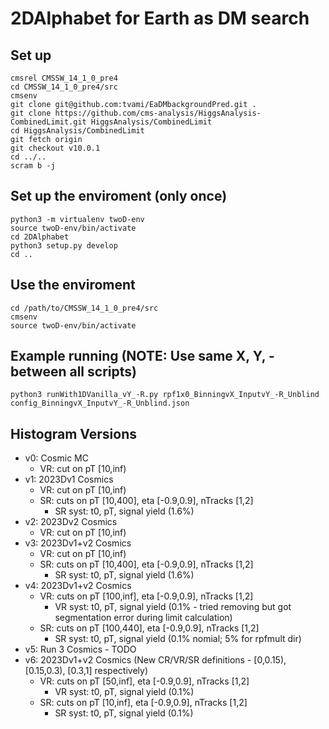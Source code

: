 # 2DAlphabet for Earth as DM search

## Set up
```
cmsrel CMSSW_14_1_0_pre4
cd CMSSW_14_1_0_pre4/src
cmsenv
git clone git@github.com:tvami/EaDMbackgroundPred.git .
git clone https://github.com/cms-analysis/HiggsAnalysis-CombinedLimit.git HiggsAnalysis/CombinedLimit
cd HiggsAnalysis/CombinedLimit
git fetch origin
git checkout v10.0.1
cd ../..
scram b -j
```

## Set up the enviroment (only once)
```
python3 -m virtualenv twoD-env
source twoD-env/bin/activate
cd 2DAlphabet
python3 setup.py develop
cd ..
```

## Use the enviroment 
```
cd /path/to/CMSSW_14_1_0_pre4/src
cmsenv
source twoD-env/bin/activate
```

## Example running (NOTE: Use same X, Y, - between all scripts)
```
python3 runWith1DVanilla_vY_-R.py rpf1x0_BinningvX_InputvY_-R_Unblind config_BinningvX_InputvY_-R_Unblind.json
```

## Histogram Versions

- v0: Cosmic MC
  - VR: cut on pT [10,inf)
- v1: 2023Dv1 Cosmics
  - VR: cut on pT [10,inf)
  - SR: cuts on pT [10,400], eta [-0.9,0.9], nTracks [1,2]
    - SR syst: t0, pT, signal yield (1.6%)
- v2: 2023Dv2 Cosmics
  - VR: cut on pT [10,inf)
- v3: 2023Dv1+v2 Cosmics
  - VR: cut on pT [10,inf)
  - SR: cuts on pT [10,400], eta [-0.9,0.9], nTracks [1,2]
    - SR syst: t0, pT, signal yield (1.6%)
- v4: 2023Dv1+v2 Cosmics
  - VR: cuts on pT [100,inf], eta [-0.9,0.9], nTracks [1,2]
    - VR syst: t0, pT, signal yield (0.1% - tried removing but got segmentation error during limit calculation)
  - SR: cuts on pT [100,440], eta [-0.9,0.9], nTracks [1,2]
    - SR syst: t0, pT, signal yield (0.1% nomial; 5% for rpfmult dir)
- v5: Run 3 Cosmics - TODO
- v6: 2023Dv1+v2 Cosmics (New CR/VR/SR definitions - [0,0.15), [0.15,0.3), [0.3,1] respectively)
  - VR: cuts on pT [50,inf], eta [-0.9,0.9], nTracks [1,2]
    - VR syst: t0, pT, signal yield (0.1%)
  - SR: cuts on pT [10,inf], eta [-0.9,0.9], nTracks [1,2]
    - SR syst: t0, pT, signal yield (0.1%)
